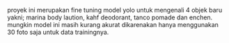 proyek ini merupakan fine tuning model yolo untuk mengenali 4 objek baru yakni; marina body laution, kahf deodorant, tanco pomade dan enchen. mungkin model ini masih kurang akurat dikarenakan hanya menggunakan 30 foto saja untuk data trainingnya. 
